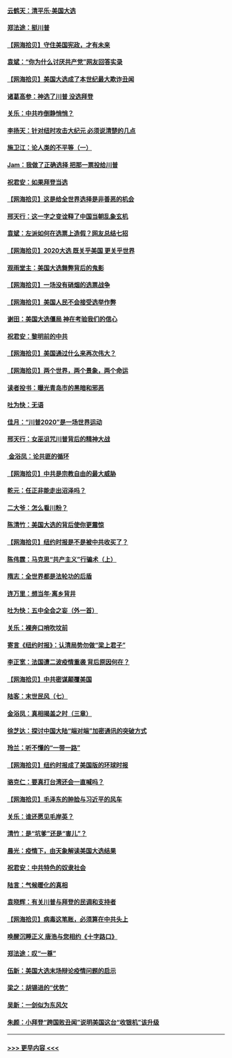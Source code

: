 #### [云鹤天：清平乐‧美国大选](../pages/nsc993/n12540916.md?t=11111702) 
#### [郑法途：挺川普](../pages/nsc993/n12540898.md?t=11111702) 
#### [【网海拾贝】守住美国宪政，才有未来](../pages/nsc993/n12540423.md?t=11111702) 
#### [袁斌：“你为什么讨厌共产党”网友回答实录](../pages/nsc993/n12540208.md?t=11111702) 
#### [【网海拾贝】美国大选成了本世纪最大欺诈丑闻](../pages/nsc993/n12538029.md?t=11111702) 
#### [诸葛高参：神选了川普 没选拜登](../pages/nsc993/n12537664.md?t=11111702) 
#### [关乐：中共咋倒静悄悄？](../pages/nsc993/n12537615.md?t=11111702) 
#### [李扬天：针对纽时攻击大纪元 必须说清楚的几点](../pages/nsc993/n12536001.md?t=11111702) 
#### [施卫江：论人类的不平等（一）](../pages/nsc993/n12535700.md?t=11111702) 
#### [Jam：我做了正确选择 把那一票投给川普](../pages/nsc993/n12535743.md?t=11111702) 
#### [祝君安：如果拜登当选](../pages/nsc993/n12535726.md?t=11111702) 
#### [【网海拾贝】这是给全世界选择是非善恶的机会](../pages/nsc993/n12535061.md?t=11111702) 
#### [邢天行：这一字之变诠释了中国当朝乱象玄机](../pages/nsc993/n12533446.md?t=11111702) 
#### [袁斌：左派如何在选票上造假？网友总结七招](../pages/nsc993/n12533180.md?t=11111702) 
#### [【网海拾贝】2020大选 既关乎美国 更关乎世界](../pages/nsc993/n12533161.md?t=11111702) 
#### [观雨堂主：美国大选舞弊背后的鬼影](../pages/nsc993/n12533153.md?t=11111702) 
#### [【网海拾贝】一场没有硝烟的选票战争](../pages/nsc993/n12531883.md?t=11111702) 
#### [【网海拾贝】美国人民不会接受选举作弊](../pages/nsc993/n12528850.md?t=11111702) 
#### [谢田：美国大选僵局 神在考验我们的信心](../pages/nsc993/n12527932.md?t=11111702) 
#### [祝君安：黎明前的中共](../pages/nsc993/n12524071.md?t=11111702) 
#### [【网海拾贝】美国通过什么来再次伟大？](../pages/nsc993/n12523844.md?t=11111702) 
#### [【网海拾贝】两个世界，两个景象，两个命运](../pages/nsc993/n12521419.md?t=11111702) 
#### [读者投书：曝光青岛市的黑暗和邪恶](../pages/nsc993/n12520988.md?t=11111702) 
#### [吐为快：无语](../pages/nsc993/n12518588.md?t=11111702) 
#### [佳月：“川普2020”是一场世界运动](../pages/nsc993/n12518581.md?t=11111702) 
#### [邢天行：女巫诅咒川普背后的精神大战](../pages/nsc993/n12517257.md?t=11111702) 
#### [ 金浴凤：论共匪的循环](../pages/nsc993/n12517133.md?t=11111702) 
#### [【网海拾贝】中共是宗教自由的最大威胁](../pages/nsc993/n12516879.md?t=11111702) 
#### [乾元：任正非能走出沼泽吗？](../pages/nsc993/n12515831.md?t=11111702) 
#### [二大爷：怎么看川粉？](../pages/nsc993/n12515820.md?t=11111702) 
#### [陈清竹：美国大选的背后使你更震惊](../pages/nsc993/n12515589.md?t=11111702) 
#### [【网海拾贝】纽约时报是不是被中共收买了？](../pages/nsc993/n12515122.md?t=11111702) 
#### [陈伟霆：马克思“共产主义”行骗术（上）](../pages/nsc993/n12510217.md?t=11111702) 
#### [隋志：全世界都是法轮功的后盾](../pages/nsc993/n12510636.md?t=11111702) 
#### [连万里：想当年‧离乡背井](../pages/nsc993/n12510623.md?t=11111702) 
#### [吐为快：五中全会之妄（外一首）](../pages/nsc993/n12510470.md?t=11111702) 
#### [关乐：裸奔口哨吹坟前](../pages/nsc993/n12510403.md?t=11111702) 
#### [寄言《纽约时报》：认清局势勿做“梁上君子”](../pages/nsc993/n12510042.md?t=11111702) 
#### [李正宽：法国遭二波疫情重袭 背后原因何在？](../pages/nsc993/n12509971.md?t=11111702) 
#### [【网海拾贝】中共密谋颠覆美国](../pages/nsc993/n12509816.md?t=11111702) 
#### [陆客：末世民风（七）](../pages/nsc993/n12507822.md?t=11111702) 
#### [金浴凤：真相揭盖之时（三章）](../pages/nsc993/n12507804.md?t=11111702) 
#### [徐芝达：探讨中国大陆“端对端”加密通讯的突破方式](../pages/nsc993/n12507682.md?t=11111702) 
#### [玲兰：听不懂的“一带一路”](../pages/nsc993/n12507669.md?t=11111702) 
#### [【网海拾贝】纽约时报成了美国版的环球时报](../pages/nsc993/n12507053.md?t=11111702) 
#### [骆克仁：要真打台湾还会一直喊吗？](../pages/nsc993/n12506843.md?t=11111702) 
#### [【网海拾贝】毛泽东的肿脸与习近平的风车](../pages/nsc993/n12504537.md?t=11111702) 
#### [关乐：谁还愿见毛岸英？](../pages/nsc993/n12503866.md?t=11111702) 
#### [清竹：是“坑爹”还是“害儿”？](../pages/nsc993/n12503034.md?t=11111702) 
#### [晨光：疫情下，由天象解读美国大选结果](../pages/nsc993/n12502536.md?t=11111702) 
#### [祝君安：中共特色的奴隶社会](../pages/nsc993/n12501529.md?t=11111702) 
#### [陆言：气候暖化的真相](../pages/nsc993/n12501183.md?t=11111702) 
#### [袁晓辉：有关川普与拜登的民调和支持者](../pages/nsc993/n12500433.md?t=11111702) 
#### [【网海拾贝】病毒这笔账，必须算在中共头上](../pages/nsc993/n12500320.md?t=11111702) 
#### [唤醒沉睡正义 唐浩与您相约《十字路口》](../pages/nsc993/n12497980.md?t=11111702) 
#### [郑法途：叹“一尊”](../pages/nsc993/n12498837.md?t=11111702) 
#### [伍新：美国大选末场辩论疫情问题的启示](../pages/nsc993/n12498829.md?t=11111702) 
#### [梁之：胡锡进的“优势”](../pages/nsc993/n12498780.md?t=11111702) 
#### [吴新：一剑似为东风欠](../pages/nsc993/n12498772.md?t=11111702) 
#### [朱颜：小拜登“跨国败丑闻”说明美国这台“收银机”该升级](../pages/nsc993/n12498731.md?t=11111702) 

----
#### [ >>> 更早内容 <<< ](../indexes/nsc993-earlier.md)
